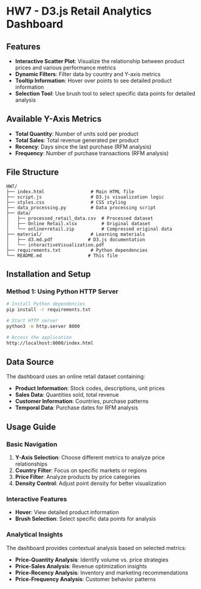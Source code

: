 # HW7 - D3.js Retail Analytics Dashboard


## Features

- **Interactive Scatter Plot**: Visualize the relationship between product prices and various performance metrics
- **Dynamic Filters**: Filter data by country and Y-axis metrics
- **Tooltip Information**: Hover over points to see detailed product information
- **Selection Tool**: Use brush tool to select specific data points for detailed analysis

## Available Y-Axis Metrics

- **Total Quantity**: Number of units sold per product
- **Total Sales**: Total revenue generated per product
- **Recency**: Days since the last purchase (RFM analysis)
- **Frequency**: Number of purchase transactions (RFM analysis)


## File Structure

```
HW7/
├── index.html                 # Main HTML file
├── script.js                  # D3.js visualization logic
├── styles.css                 # CSS styling
├── data_processing.py         # Data processing script
├── data/
│   ├── processed_retail_data.csv  # Processed dataset
│   ├── Online Retail.xlsx         # Original dataset
│   └── online+retail.zip          # Compressed original data
├── material/                  # Learning materials
│   ├── d3.md.pdf             # D3.js documentation
│   └── interactiveVisualization.pdf
├── requirements.txt           # Python dependencies
└── README.md                 # This file
```

## Installation and Setup

### Method 1: Using Python HTTP Server

```bash
# Install Python dependencies
pip install -r requirements.txt

# Start HTTP server
python3 -m http.server 8000

# Access the application
http://localhost:8000/index.html
```

## Data Source

The dashboard uses an online retail dataset containing:
- **Product Information**: Stock codes, descriptions, unit prices
- **Sales Data**: Quantities sold, total revenue
- **Customer Information**: Countries, purchase patterns
- **Temporal Data**: Purchase dates for RFM analysis


## Usage Guide

### Basic Navigation
1. **Y-Axis Selection**: Choose different metrics to analyze price relationships
2. **Country Filter**: Focus on specific markets or regions
3. **Price Filter**: Analyze products by price categories
4. **Density Control**: Adjust point density for better visualization

### Interactive Features
- **Hover**: View detailed product information
- **Brush Selection**: Select specific data points for analysis


### Analytical Insights
The dashboard provides contextual analysis based on selected metrics:
- **Price-Quantity Analysis**: Identify volume vs. price strategies
- **Price-Sales Analysis**: Revenue optimization insights
- **Price-Recency Analysis**: Inventory and marketing recommendations
- **Price-Frequency Analysis**: Customer behavior patterns


